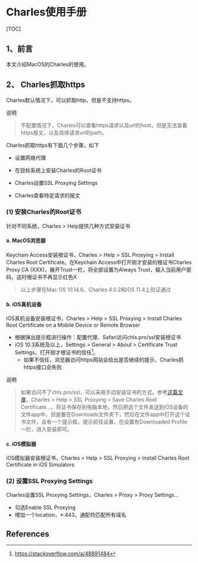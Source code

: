 # Charles使用手册

[TOC]

## 1、前言

本文介绍MacOS的Charles的使用。



## 2、 Charles抓取https

Charles默认情况下，可以抓取http，但是不支持https。

说明

> 不配置情况下，Charles可以查看https请求以及url的host，但是无法查看https报文，以及具体请求url的path。



Charles抓取https有下面几个步骤，如下

* 设置网络代理

* 在目标系统上安装Charles的Root证书
* Charles设置SSL Proxying Settings
* Charles查看特定请求的报文



### (1) 安装Charles的Root证书

针对不同系统，Charles > Help提供几种方式安装证书



#### a. MacOS浏览器

Keychain Access安装根证书，Charles > Help > SSL Proxying > Install Charles Root Certificate。在Keychain Access中打开刚才安装的根证书Charles Proxy CA (XXX)，展开Trust一栏，将全部设置为Always Trust，输入当前用户密码，这时根证书不再显示红色X

> 以上步骤在Mac OS 10.14.6、Charles 4.0.2和iOS 11.4上验证通过



#### b. iOS真机设备

iOS真机设备安装根证书，Charles > Help > SSL Proxying > Install Charles Root Certificate on a Mobile Device or Remote Browser

* 根据弹出提示框进行操作：配置代理、Safari访问chls.pro/ssl安装根证书
* iOS 10.3系统及以上，Settings > General > About > Certificate Trust Settings，打开刚才根证书的信任[^1]。
  * 如果不信任，浏览器访问https网站会给出是否继续的提示、Charles抓https接口会失败

说明

> 如果访问不了chls.pro/ssl，可以采用手动安装证书的方式。参考[这篇文章](https://blog.csdn.net/qq_43485197/article/details/132272661)，Charles > Help > SSL Proxying > Save Charles Root Certificate...，将证书保存到电脑本地，然后把这个文件发送到iOS设备的文件app中，但是要在Downloads文件夹下，然后在文件app中打开这个证书文件，会有一个提示框，提示前往设置，在设置有Downloaded Profile一栏，进入安装即可。



#### c. iOS模拟器

iOS模拟器安装根证书，Charles > Help > SSL Proxying > Install Charles Root Certificate in iOS Simulators



### (2) 设置SSL Proxying Settings

Charles设置SSL Proxying Settings，Charles > Proxy > Proxy Settings...
* 勾选Enable SSL Proxying
* 增加一个location，*:443，通配符匹配所有域名





## References

[^1]:https://stackoverflow.com/a/48891484



